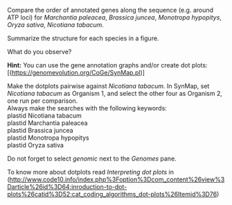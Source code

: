 Compare the order of annotated genes along the sequence (e.g. around ATP loci) for *Marchantia paleacea*, *Brassica juncea*, *Monotropa hypopitys*, *Oryza sativa*, *Nicotiana tabacum*. 


Summarize the structure for each species in a figure. 

What do you observe? 

**Hint:** You can use the gene annotation graphs and/or create dot plots: [(https://genomevolution.org/CoGe/SynMap.pl)]

Make the dotplots pairwise against *Nicotiana tabacum*. In SynMap, set *Nicotiana tabacum* as Organism 1, and select the other four as Organism 2, one run per comparison.  
Always make the searches with the following keywords:  
plastid Nicotiana tabacum  
plastid Marchantia paleacea  
plastid Brassica juncea  
plastid Monotropa hypopitys  
plastid Oryza sativa  


Do not forget to select *genomic* next to the *Genomes* pane. 

To know more about dotplots read *Interpreting dot plots* in (http://www.code10.info/index.php%3Foption%3Dcom_content%26view%3Darticle%26id%3D64:inroduction-to-dot-plots%26catid%3D52:cat_coding_algorithms_dot-plots%26Itemid%3D76)